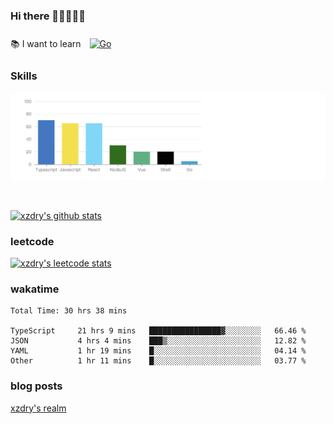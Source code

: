 ### Hi there 👋👋👋👋👋

 :books: I want to learn <a href="https://go.dev/" target="_blank"><img style="margin: 10px" src="https://profilinator.rishav.dev/skills-assets/go-original.svg" alt="Go" height="50" /></a>  

### Skills
![](img/2022-09-05-22-04-20.png)

<br />

[![xzdry's github stats](https://github-readme-stats.vercel.app/api?username=xzdry&count_private=true&show_icons=true&theme=vue)](https://github.com/xzdry)

### leetcode
[![xzdry's leetcode stats](https://leetcard.jacoblin.cool/xzdry-2?theme=light&font=Anek%20Kannada&site=cn)](https://leetcode.cn/u/xzdry-2/)

### wakatime
<!--START_SECTION:waka-->

```text
Total Time: 30 hrs 38 mins

TypeScript     21 hrs 9 mins   ████████████████▓░░░░░░░░   66.46 %
JSON           4 hrs 4 mins    ███▒░░░░░░░░░░░░░░░░░░░░░   12.82 %
YAML           1 hr 19 mins    █░░░░░░░░░░░░░░░░░░░░░░░░   04.14 %
Other          1 hr 11 mins    █░░░░░░░░░░░░░░░░░░░░░░░░   03.77 %
```

<!--END_SECTION:waka-->

### blog posts
[xzdry's realm](https://www.justdry.net/)
